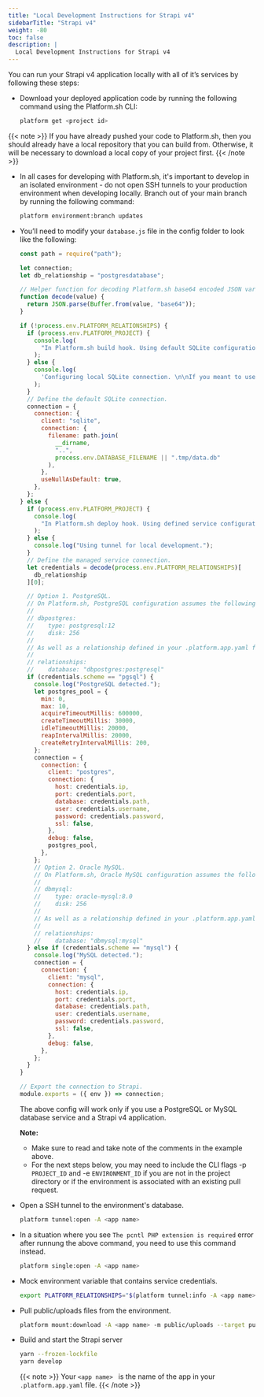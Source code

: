 ```yaml
---
title: "Local Development Instructions for Strapi v4"
sidebarTitle: "Strapi v4"
weight: -80
toc: false
description: |
  Local Development Instructions for Strapi v4
---
```


You can run your Strapi v4 application locally with all of it’s services by following these steps:

- Download your deployed application code by running the following command using the Platform.sh CLI:

  ```bash
  platform get <project id>
  ```

{{< note >}}
If you have already pushed your code to Platform.sh, then you should already have a local repository that you can build from. Otherwise, it will be necessary to download a local copy of your project first.
{{< /note >}}

- In all cases for developing with Platform.sh, it's important to develop in an isolated environment - do not open SSH tunnels to your production environment when developing locally. Branch out of your main branch by running the following command:

  ```bash
  platform environment:branch updates
  ```

- You’ll need to modify your `database.js` file in the config folder to look like the following:

  ```js
  const path = require("path");

  let connection;
  let db_relationship = "postgresdatabase";

  // Helper function for decoding Platform.sh base64 encoded JSON variables.
  function decode(value) {
    return JSON.parse(Buffer.from(value, "base64"));
  }

  if (!process.env.PLATFORM_RELATIONSHIPS) {
    if (process.env.PLATFORM_PROJECT) {
      console.log(
        "In Platform.sh build hook. Using default SQLite configuration until services are available."
      );
    } else {
      console.log(
        'Configuring local SQLite connection. \n\nIf you meant to use a tunnel, be sure to run \n\n$ export PLATFORM_RELATIONSHIPS="$(platform tunnel:info --encode)"\n\nto connect to that service.\n'
      );
    }
    // Define the default SQLite connection.
    connection = {
      connection: {
        client: "sqlite",
        connection: {
          filename: path.join(
            __dirname,
            "..",
            process.env.DATABASE_FILENAME || ".tmp/data.db"
          ),
        },
        useNullAsDefault: true,
      },
    };
  } else {
    if (process.env.PLATFORM_PROJECT) {
      console.log(
        "In Platform.sh deploy hook. Using defined service configuration."
      );
    } else {
      console.log("Using tunnel for local development.");
    }
    // Define the managed service connection.
    let credentials = decode(process.env.PLATFORM_RELATIONSHIPS)[
      db_relationship
    ][0];

    // Option 1. PostgreSQL.
    // On Platform.sh, PostgreSQL configuration assumes the following in your .platform/services.yaml file:
    //
    // dbpostgres:
    //    type: postgresql:12
    //    disk: 256
    //
    // As well as a relationship defined in your .platform.app.yaml file as follows:
    //
    // relationships:
    //    database: "dbpostgres:postgresql"
    if (credentials.scheme == "pgsql") {
      console.log("PostgreSQL detected.");
      let postgres_pool = {
        min: 0,
        max: 10,
        acquireTimeoutMillis: 600000,
        createTimeoutMillis: 30000,
        idleTimeoutMillis: 20000,
        reapIntervalMillis: 20000,
        createRetryIntervalMillis: 200,
      };
      connection = {
        connection: {
          client: "postgres",
          connection: {
            host: credentials.ip,
            port: credentials.port,
            database: credentials.path,
            user: credentials.username,
            password: credentials.password,
            ssl: false,
          },
          debug: false,
          postgres_pool,
        },
      };
      // Option 2. Oracle MySQL.
      // On Platform.sh, Oracle MySQL configuration assumes the following in your .platform/services.yaml file:
      //
      // dbmysql:
      //    type: oracle-mysql:8.0
      //    disk: 256
      //
      // As well as a relationship defined in your .platform.app.yaml file as follows:
      //
      // relationships:
      //    database: "dbmysql:mysql"
    } else if (credentials.scheme == "mysql") {
      console.log("MySQL detected.");
      connection = {
        connection: {
          client: "mysql",
          connection: {
            host: credentials.ip,
            port: credentials.port,
            database: credentials.path,
            user: credentials.username,
            password: credentials.password,
            ssl: false,
          },
          debug: false,
        },
      };
    }
  }

  // Export the connection to Strapi.
  module.exports = ({ env }) => connection;
  ```

  The above config will work only if you use a PostgreSQL or MySQL database service and a Strapi v4 application.

  **Note:**

  - Make sure to read and take note of the comments in the example above.
  - For the next steps below, you may need to include the CLI flags -p `PROJECT_ID` and -e `ENVIRONMENT_ID` if you are not in the project directory or if the environment is associated with an existing pull request.

- Open a SSH tunnel to the environment's database.

  ```bash
  platform tunnel:open -A <app name>
  ```

- In a situation where you see `The pcntl PHP extension is required` error after runnung the above command, you need to use this command instead.

  ```bash
  platform single:open -A <app name>
  ```

- Mock environment variable that contains service credentials.

  ```bash
  export PLATFORM_RELATIONSHIPS="$(platform tunnel:info -A <app name> --encode)"
  ```

- Pull public/uploads files from the environment.

  ```bash
  platform mount:download -A <app name> -m public/uploads --target public/uploads -y
  ```

- Build and start the Strapi server
  ```bash
  yarn --frozen-lockfile
  yarn develop
  ```
  {{< note >}}
  Your `<app name> ` is the name of the app in your `.platform.app.yaml` file.
  {{< /note >}}
